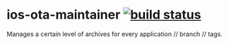 ios-ota-maintainer [![build status](https://secure.travis-ci.org/seryl/node-ios-ota-maintainer.png)](https://travis-ci.org/seryl/node-ios-ota-maintainer)
==================

Manages a certain level of archives for every application // branch // tags.
